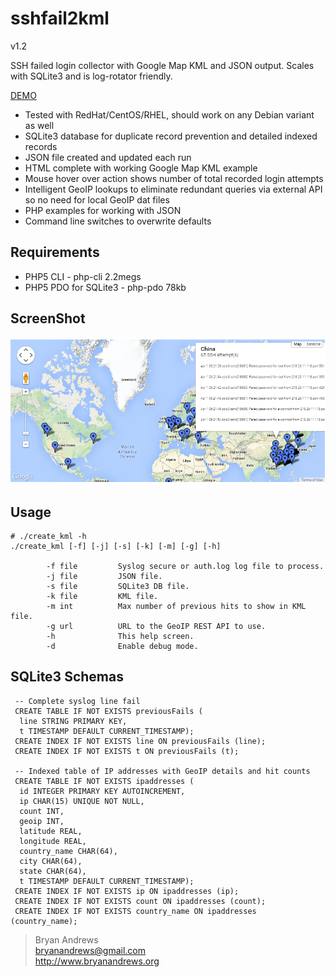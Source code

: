 sshfail2kml
===========

v1.2

SSH failed login collector with Google Map KML and JSON output. Scales with SQLite3 and is log-rotator friendly.

<a href="http://www.bryanandrews.org/failedlogins/">DEMO</a>

* Tested with RedHat/CentOS/RHEL, should work on any Debian variant as well
* SQLite3 database for duplicate record prevention and detailed indexed records
* JSON file created and updated each run
* HTML complete with working Google Map KML example
* Mouse hover over action shows number of total recorded login attempts
* Intelligent GeoIP lookups to eliminate redundant queries via external API so no need for local GeoIP dat files
* PHP examples for working with JSON
* Command line switches to overwrite defaults

Requirements
------------

* PHP5 CLI  - php-cli 2.2megs
* PHP5 PDO for SQLite3 - php-pdo 78kb

ScreenShot
----------
![screensho image](sshfail2kml-map.png "An example Map from live data.")

Usage
-----
~~~
# ./create_kml -h
./create_kml [-f] [-j] [-s] [-k] [-m] [-g] [-h]

        -f file         Syslog secure or auth.log log file to process.
        -j file         JSON file.
        -s file         SQLite3 DB file.
        -k file         KML file.
        -m int          Max number of previous hits to show in KML file.
        -g url          URL to the GeoIP REST API to use.
        -h              This help screen.
        -d              Enable debug mode.
~~~

SQLite3 Schemas
---------------
~~~
 -- Complete syslog line fail
 CREATE TABLE IF NOT EXISTS previousFails (
  line STRING PRIMARY KEY,
  t TIMESTAMP DEFAULT CURRENT_TIMESTAMP);
 CREATE INDEX IF NOT EXISTS line ON previousFails (line);
 CREATE INDEX IF NOT EXISTS t ON previousFails (t);

 -- Indexed table of IP addresses with GeoIP details and hit counts
 CREATE TABLE IF NOT EXISTS ipaddresses (
  id INTEGER PRIMARY KEY AUTOINCREMENT,
  ip CHAR(15) UNIQUE NOT NULL,
  count INT,
  geoip INT,
  latitude REAL,
  longitude REAL,
  country_name CHAR(64),
  city CHAR(64),
  state CHAR(64),
  t TIMESTAMP DEFAULT CURRENT_TIMESTAMP);
 CREATE INDEX IF NOT EXISTS ip ON ipaddresses (ip);
 CREATE INDEX IF NOT EXISTS count ON ipaddresses (count);
 CREATE INDEX IF NOT EXISTS country_name ON ipaddresses (country_name);
~~~

> Bryan Andrews<br>
> bryanandrews@gmail.com<br>
> http://www.bryanandrews.org<br>
